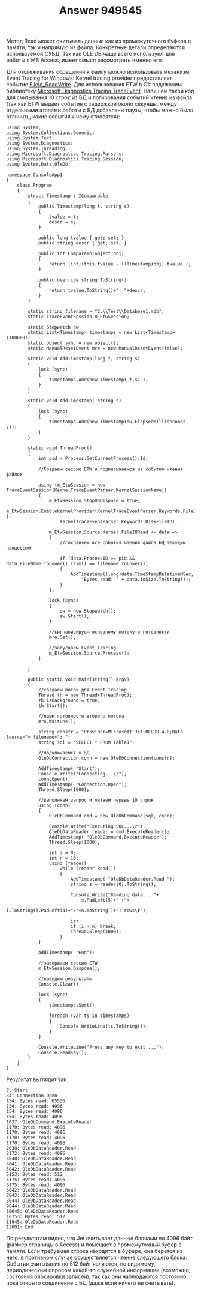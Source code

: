 ﻿---
title: "Answer 949545"
se.owner.user_id: 240512
se.owner.display_name: "MSDN.WhiteKnight"
se.owner.link: "https://ru.stackoverflow.com/users/240512/msdn-whiteknight"
se.answer_id: 949545
se.question_id: 948354
se.post_type: answer
se.score: 1
se.is_accepted: True
---
<p>Метод Read может считывать данные как из промежуточного буфера в памяти, так и напрямую из файла. Конкретные детали определяются используемой СУБД. Так как OLE DB чаще всего используют для работы с MS Access, имеет смысл рассмотреть именно его.</p>

<p>Для отслеживания обращений к файлу можно использовать механизм Event Tracing for Windows: Kernel tracing provider предоставляет событие <a href="https://docs.microsoft.com/en-us/windows/desktop/etw/fileio-readwrite" rel="nofollow noreferrer">FileIo_ReadWrite</a>. Для использования ETW в C# подключим библиотеку <a href="https://www.nuget.org/packages/Microsoft.Diagnostics.Tracing.TraceEvent/" rel="nofollow noreferrer">Microsoft.Diagnostics.Tracing.TraceEvent</a>. Напишем такой код для считывания 10 строк из БД и логирования событий чтения из файла (так как ETW выдает события с задержкой около секунды, между отдельными этапами работы с БД добавлены паузы, чтобы можно было отличить, какие события к чему относятся):</p>

<pre><code>using System;
using System.Collections.Generic;
using System.Text;
using System.Diagnostics;
using System.Threading;
using Microsoft.Diagnostics.Tracing.Parsers;
using Microsoft.Diagnostics.Tracing.Session;
using System.Data.OleDb;

namespace ConsoleApp1
{    
    class Program
    {
        struct Timestamp : IComparable
        {
            public Timestamp(long t, string s)
            {
                tvalue = t;
                descr = s;
            }

            public long tvalue { get; set; }
            public string descr { get; set; }

            public int CompareTo(object obj)
            {
                return (int)(this.tvalue - ((Timestamp)obj).tvalue );
            }

            public override string ToString()
            {
                return tvalue.ToString()+": "+descr;
            }
        }    

        static string filename = "C:\\Test\\Database1.mdb";        
        static TraceEventSession m_EtwSession;

        static Stopwatch sw;
        static List&lt;Timestamp&gt; timestamps = new List&lt;Timestamp&gt;(100000);
        static object sync = new object();
        static ManualResetEvent mre = new ManualResetEvent(false);

        static void AddTimestamp(long t, string s)
        {
            lock (sync)
            {
                timestamps.Add(new Timestamp( t,s) );
            }
        }

        static void AddTimestamp( string s)
        {
            lock (sync)
            {
                timestamps.Add(new Timestamp(sw.ElapsedMilliseconds, s));
            }
        }

        static void ThreadProc()
        {
            int pid = Process.GetCurrentProcess().Id;

            //Создаем сессию ETW и подписываемся на события чтения файлов

            using (m_EtwSession = new TraceEventSession(KernelTraceEventParser.KernelSessionName))
            {
                m_EtwSession.StopOnDispose = true;
                m_EtwSession.EnableKernelProvider(KernelTraceEventParser.Keywords.FileIOInit |
                    KernelTraceEventParser.Keywords.DiskFileIO);

                m_EtwSession.Source.Kernel.FileIORead += data =&gt;
                {
                    //сохраняем все события чтения файла БД текущим процессом

                    if (data.ProcessID == pid &amp;&amp; data.FileName.ToLower().Trim() == filename.ToLower())  
                    {
                        AddTimestamp((long)data.TimeStampRelativeMSec,
                            "Bytes read: " + data.IoSize.ToString());                        
                    }  
                };

                lock (sync)
                {
                    sw = new Stopwatch();
                    sw.Start();
                }

                //сигнализируем основному потоку о готовности
                mre.Set();

                //запускаем Event Tracing
                m_EtwSession.Source.Process();
            }

        }

        public static void Main(string[] argv)
        {
            //создаем поток для Event Tracing
            Thread th = new Thread(ThreadProc);
            th.IsBackground = true;
            th.Start();

            //ждем готовности второго потока
            mre.WaitOne();

            string constr = "Provider=Microsoft.Jet.OLEDB.4.0;Data Source="+ filename+"; ";   
            string sql = "SELECT * FROM Table1";

            //подключаемся к БД
            OleDbConnection conn = new OleDbConnection(constr);

            AddTimestamp( "Start");
            Console.Write("Connecting...\r");
            conn.Open();
            AddTimestamp( "Connection.Open");
            Thread.Sleep(1000);

            //выполняем запрос и читаем первые 10 строк
            using (conn)
            {
                OleDbCommand cmd = new OleDbCommand(sql, conn);

                Console.Write("Executing SQL...\r");
                OleDbDataReader reader = cmd.ExecuteReader();
                AddTimestamp( "OleDbCommand.ExecuteReader");
                Thread.Sleep(1000);

                int i = 0;
                int n = 10;
                using (reader)
                    while (reader.Read())
                    {
                        AddTimestamp( "OleDbDataReader.Read ");
                        string s = reader[0].ToString();

                        Console.Write("Reading data... "+
                            s.PadLeft(5)+" ("+
                            i.ToString().PadLeft(4)+"/"+n.ToString()+") rows\r");

                        i++;
                        if (i &gt; n) break;
                        Thread.Sleep(1000);
                    }                
            }

            AddTimestamp( "End");                       

            //завершаем сессию ETW
            m_EtwSession.Dispose();

            //выводим результаты
            Console.Clear();

            lock (sync)
            {
                timestamps.Sort();

                foreach (var ts in timestamps)
                {
                    Console.WriteLine(ts.ToString());
                }
            }

            Console.WriteLine("Press any key to exit ...");
            Console.ReadKey();            
        }    
    }    
}
</code></pre>

<p>Результат выглядит так:</p>

<pre class="lang-none prettyprint-override"><code>7: Start
34: Connection.Open
154: Bytes read: 65536
154: Bytes read: 4096
154: Bytes read: 4096
154: Bytes read: 4096
1037: OleDbCommand.ExecuteReader
1170: Bytes read: 4096
1170: Bytes read: 4096
1170: Bytes read: 4096
1170: Bytes read: 4096
2038: OleDbDataReader.Read
2172: Bytes read: 4096
3040: OleDbDataReader.Read
4041: OleDbDataReader.Read
5042: OleDbDataReader.Read
5153: Bytes read: 512
5175: Bytes read: 4096
5175: Bytes read: 4096
6042: OleDbDataReader.Read
7043: OleDbDataReader.Read
8044: OleDbDataReader.Read
9044: OleDbDataReader.Read
10045: OleDbDataReader.Read
10153: Bytes read: 512
11045: OleDbDataReader.Read
12081: End
</code></pre>

<p>По результатам видно, что Jet считывает данные блоками по 4096 байт (размер страницы в Access) и помещает в промежуточный буфер в памяти. Если требуемая строка находится в буфере, она берется из него, в противном случае осуществляется чтение следующего блока. События считывания по 512 байт являются, по видимому, периодическим опросом какой-то служебной информации (возможно, состояния блокировки записей), так как они наблюдаются постоянно, пока открыто соединение с БД (даже если ничего не считывать).</p>
